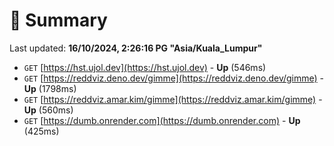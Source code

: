 # 📖 Summary
Last updated: **16/10/2024, 2:26:16 PG "Asia/Kuala_Lumpur"**

- `GET` [https://hst.ujol.dev](https://hst.ujol.dev) - **Up** (546ms)
- `GET` [https://reddviz.deno.dev/gimme](https://reddviz.deno.dev/gimme) - **Up** (1798ms)
- `GET` [https://reddviz.amar.kim/gimme](https://reddviz.amar.kim/gimme) - **Up** (560ms)
- `GET` [https://dumb.onrender.com](https://dumb.onrender.com) - **Up** (425ms)
